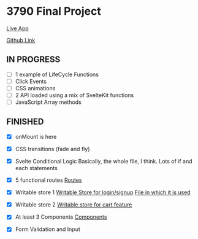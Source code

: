 # 3790 Final Project

[Live App](https://final-project-svelte-class.vercel.app)

[Github Link](https://github.com/brandonpretelt/final-project-3790)

## IN PROGRESS

- [ ] 1 example of LifeCycle Functions
- [ ] Click Events
- [ ] CSS animations
- [ ] 2 API loaded using a mix of SvelteKit functions
- [ ] JavaScript Array methods

## FINISHED

- [x] onMount is here

- [x] CSS transitions (fade and fly)

- [x] Svelte Conditional Logic
      Basically, the whole file, I think. Lots of if and each statements
- [x] 5 functional routes
      [Routes](https://github.com/brandonpretelt/final-project-3790/tree/main/src/routes)
- [x] Writable store 1
      [Writable Store for login/signup](https://github.com/brandonpretelt/final-project-3790/blob/main/src/lib/stores/users.js)
      [File in which it is used](https://github.com/brandonpretelt/final-project-3790/blob/ce52d92ffd95b3aef36dbc8ff8ced8a130b52ab3/src/lib/components/Header.svelte#L3)
- [x] Writable store 2
      [Writable store for cart feature](#)

- [x] At least 3 Components
      [Components](https://github.com/brandonpretelt/final-project-3790/tree/main/src/lib/components)
- [x] Form Validation and Input
